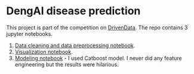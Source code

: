 # DengAI disease prediction
This project is part of the competition on [DrivenData](https://www.drivendata.org/competitions/44/dengai-predicting-disease-spread/). The repo contains 3 jupyter notebooks.
1. [Data cleaning and data preprocessing notebook](https://github.com/kongaevans/DengAI/blob/master/Dengue_disease_cleaning.ipynb).
2. [Visualization notebook](https://github.com/kongaevans/DengAI/blob/master/Dengeue_disease_visualization.ipynb).
3. [Modeling notebook](https://github.com/kongaevans/DengAI/blob/master/Modeling%20%20Dengue%20fever%20using%20CatBoost%20model.ipynb) - I used Catboost model.
I never did any feature engineering but the results were hilarious.
